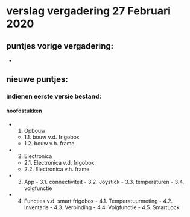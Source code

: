 # verslag vergadering 27 Februari 2020

## puntjes vorige vergadering:

 - 
 
 ## nieuwe puntjes:
 
 ### indienen eerste versie bestand:
 
 #### hoofdstukken
 
  - 1. Opbouw
    - 1.1. bouw v.d. frigobox
    - 1.2. bouw v.h. frame
  - 2. Electronica
    - 2.1. Electronica v.d. frigobox
    - 2.2. Electronica v.h. frame
   - 3. App
    - 3.1. connectiviteit
    - 3.2. Joystick
    - 3.3. temperaturen
    - 3.4. volgfunctie
   - 4. Functies v.d. smart frigobox
    - 4.1. Temperatuurmeting
    - 4.2. Inventaris
    - 4.3. Verbinding
    - 4.4. Volgfunctie
    - 4.5. SmartLock
